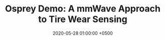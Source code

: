 ---
title: "Osprey Demo: A mmWave Approach to Tire Wear Sensing"
collection: publications
permalink: /publications/osprey-demo-mobisys20/
date: 2020-05-28 01:00:00 +0500
venue: 'ACM MobiSys Demo'
bibtex: '/bibtex/osprey-demo-mobisys20.html'
pdf: '/files/osprey-demo-mobisys20.pdf'
pubtype: 'poster'
authors: 'Akarsh Prabhakara, Vaibhav Singh, Swarun Kumar, Anthony Rowe'
award: 'Best Demo'
excerpt_separator: ""
---